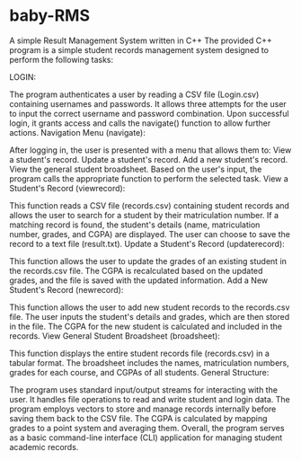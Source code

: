 # baby-RMS
A simple Result Management System written in C++
The provided C++ program is a simple student records management system designed to perform the following tasks:

LOGIN:

The program authenticates a user by reading a CSV file (Login.csv) containing usernames and passwords.
It allows three attempts for the user to input the correct username and password combination.
Upon successful login, it grants access and calls the navigate() function to allow further actions.
Navigation Menu (navigate):

After logging in, the user is presented with a menu that allows them to:
View a student's record.
Update a student's record.
Add a new student's record.
View the general student broadsheet.
Based on the user's input, the program calls the appropriate function to perform the selected task.
View a Student's Record (viewrecord):

This function reads a CSV file (records.csv) containing student records and allows the user to search for a student by their matriculation number.
If a matching record is found, the student's details (name, matriculation number, grades, and CGPA) are displayed.
The user can choose to save the record to a text file (result.txt).
Update a Student's Record (updaterecord):

This function allows the user to update the grades of an existing student in the records.csv file.
The CGPA is recalculated based on the updated grades, and the file is saved with the updated information.
Add a New Student's Record (newrecord):

This function allows the user to add new student records to the records.csv file.
The user inputs the student's details and grades, which are then stored in the file.
The CGPA for the new student is calculated and included in the records.
View General Student Broadsheet (broadsheet):

This function displays the entire student records file (records.csv) in a tabular format.
The broadsheet includes the names, matriculation numbers, grades for each course, and CGPAs of all students.
General Structure:

The program uses standard input/output streams for interacting with the user.
It handles file operations to read and write student and login data.
The program employs vectors to store and manage records internally before saving them back to the CSV file.
The CGPA is calculated by mapping grades to a point system and averaging them.
Overall, the program serves as a basic command-line interface (CLI) application for managing student academic records.






